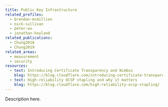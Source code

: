 ```yaml
---
title: Public Key Infrastructure
related_profiles:
  - brendan-mcmillion
  - nick-sullivan
  - peter-wu
  - jonathan-hoyland
related_publications:
  - Chung2018
  - Chung2019
related_areas:
  - measurement
  - security
resources:
  - text: Introducing Certificate Transparency and Nimbus
    blog: https://blog.cloudflare.com/introducing-certificate-transparency-and-nimbus/
  - text: High-reliability OCSP stapling and why it matters
    blog: https://blog.cloudflare.com/high-reliability-ocsp-stapling/
---
```


Description here.